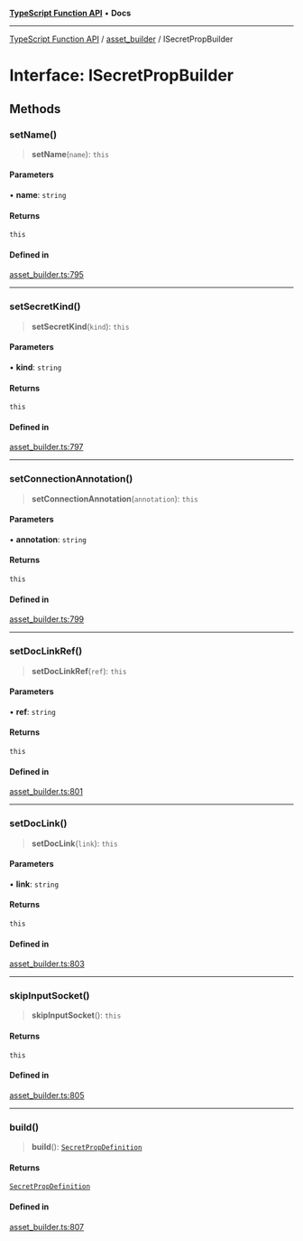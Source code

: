 [**TypeScript Function API**](../../README.md) • **Docs**

***

[TypeScript Function API](../../README.md) / [asset\_builder](../README.md) / ISecretPropBuilder

# Interface: ISecretPropBuilder

## Methods

### setName()

> **setName**(`name`): `this`

#### Parameters

• **name**: `string`

#### Returns

`this`

#### Defined in

[asset\_builder.ts:795](https://github.com/systeminit/si/blob/main/bin/lang-js/src/asset_builder.ts#L795)

***

### setSecretKind()

> **setSecretKind**(`kind`): `this`

#### Parameters

• **kind**: `string`

#### Returns

`this`

#### Defined in

[asset\_builder.ts:797](https://github.com/systeminit/si/blob/main/bin/lang-js/src/asset_builder.ts#L797)

***

### setConnectionAnnotation()

> **setConnectionAnnotation**(`annotation`): `this`

#### Parameters

• **annotation**: `string`

#### Returns

`this`

#### Defined in

[asset\_builder.ts:799](https://github.com/systeminit/si/blob/main/bin/lang-js/src/asset_builder.ts#L799)

***

### setDocLinkRef()

> **setDocLinkRef**(`ref`): `this`

#### Parameters

• **ref**: `string`

#### Returns

`this`

#### Defined in

[asset\_builder.ts:801](https://github.com/systeminit/si/blob/main/bin/lang-js/src/asset_builder.ts#L801)

***

### setDocLink()

> **setDocLink**(`link`): `this`

#### Parameters

• **link**: `string`

#### Returns

`this`

#### Defined in

[asset\_builder.ts:803](https://github.com/systeminit/si/blob/main/bin/lang-js/src/asset_builder.ts#L803)

***

### skipInputSocket()

> **skipInputSocket**(): `this`

#### Returns

`this`

#### Defined in

[asset\_builder.ts:805](https://github.com/systeminit/si/blob/main/bin/lang-js/src/asset_builder.ts#L805)

***

### build()

> **build**(): [`SecretPropDefinition`](SecretPropDefinition.md)

#### Returns

[`SecretPropDefinition`](SecretPropDefinition.md)

#### Defined in

[asset\_builder.ts:807](https://github.com/systeminit/si/blob/main/bin/lang-js/src/asset_builder.ts#L807)

